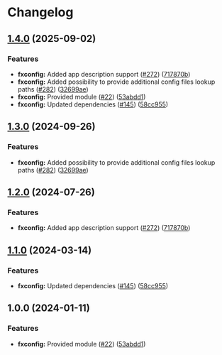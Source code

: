 # Changelog

## [1.4.0](https://github.com/bhardwajRahul/yokai/compare/fxconfig-v1.3.0...fxconfig/v1.4.0) (2025-09-02)


### Features

* **fxconfig:** Added app description support ([#272](https://github.com/bhardwajRahul/yokai/issues/272)) ([717870b](https://github.com/bhardwajRahul/yokai/commit/717870bbed10a36793277e556c24fc94d75b89a5))
* **fxconfig:** Added possibility to provide additional config files lookup paths ([#282](https://github.com/bhardwajRahul/yokai/issues/282)) ([32699ae](https://github.com/bhardwajRahul/yokai/commit/32699aed75f46ba535d65580359fca536d4044e3))
* **fxconfig:** Provided module ([#22](https://github.com/bhardwajRahul/yokai/issues/22)) ([53abdd1](https://github.com/bhardwajRahul/yokai/commit/53abdd1d0812c75f181a70060a706790f0967f4a))
* **fxconfig:** Updated dependencies ([#145](https://github.com/bhardwajRahul/yokai/issues/145)) ([58cc955](https://github.com/bhardwajRahul/yokai/commit/58cc9551ed97c7b9e463f4bd1cefd069ef348b57))

## [1.3.0](https://github.com/ankorstore/yokai/compare/fxconfig/v1.2.0...fxconfig/v1.3.0) (2024-09-26)


### Features

* **fxconfig:** Added possibility to provide additional config files lookup paths ([#282](https://github.com/ankorstore/yokai/issues/282)) ([32699ae](https://github.com/ankorstore/yokai/commit/32699aed75f46ba535d65580359fca536d4044e3))

## [1.2.0](https://github.com/ankorstore/yokai/compare/fxconfig/v1.1.0...fxconfig/v1.2.0) (2024-07-26)


### Features

* **fxconfig:** Added app description support ([#272](https://github.com/ankorstore/yokai/issues/272)) ([717870b](https://github.com/ankorstore/yokai/commit/717870bbed10a36793277e556c24fc94d75b89a5))

## [1.1.0](https://github.com/ankorstore/yokai/compare/fxconfig/v1.0.0...fxconfig/v1.1.0) (2024-03-14)


### Features

* **fxconfig:** Updated dependencies ([#145](https://github.com/ankorstore/yokai/issues/145)) ([58cc955](https://github.com/ankorstore/yokai/commit/58cc9551ed97c7b9e463f4bd1cefd069ef348b57))

## 1.0.0 (2024-01-11)


### Features

* **fxconfig:** Provided module ([#22](https://github.com/ankorstore/yokai/issues/22)) ([53abdd1](https://github.com/ankorstore/yokai/commit/53abdd1d0812c75f181a70060a706790f0967f4a))
